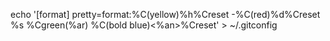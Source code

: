 echo '[format]
  pretty=format:%C(yellow)%h%Creset -%C(red)%d%Creset %s %Cgreen(%ar) %C(bold
  blue)<%an>%Creset' > ~/.gitconfig

